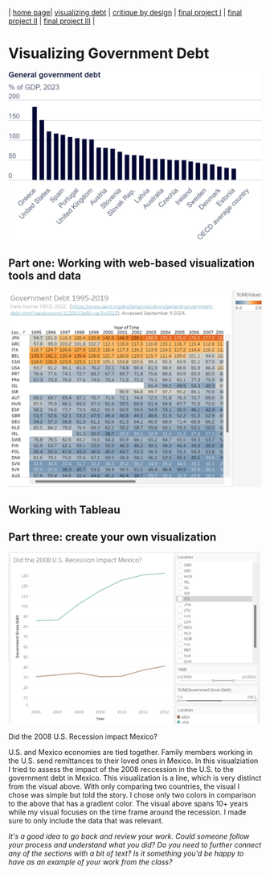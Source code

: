 | [home page](https://lauraxxsantos.github.io/Portfolio_LauraSantos/)| [visualizing debt](visualizing-government-debt) | [critique by design](critique-by-design) | [final project I](final-project-part-one) | [final project II](final-project-part-two) | [final project III](final-project-part-three) |

# Visualizing Government Debt 


![General Government Debt 2023](GGD.jpg)



## Part one: Working with web-based visualization tools and data

![General Debt Visualization](workingwithtablaeu.png)

## Working with Tableau


## Part three: create your own visualization
![General Debt Visualization](Comparison.png)



Did the 2008 U.S. Recession impact Mexico? 

U.S. and Mexico economies are tied together. Family members working in the U.S. send remittances to their loved ones in Mexico. 
In this visualziation I tried to assess the impact of the 2008 reccession in the U.S. to the government debt in Mexico. 
This visualization is a line, which is very distinct from the visual above. With only comparing two countries, the visual I chose was simple but told the story. I chose only two colors in comparison to the above that has a gradient color. The visual above spans 10+ years while my visual focuses on the time frame around the recession. I made sure to only include the data that was relevant. 



_It's a good idea to go back and review your work.  Could someone follow your process and understand what you did?  Do you need to further connect any of the sections with a bit of text?  Is it something you'd be happy to have as an example of your work from the class?_



